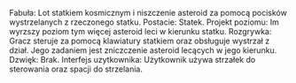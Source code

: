 Fabuła:
Lot statkiem kosmicznym i niszczenie asteroid za pomocą pocisków wystrzelanych z rzeczonego statku.
Postacie:
Statek.
Projekt poziomu:
Im wyrzszy poziom tym więcej asteroid leci w kierunku statku.
Rozgrywka:
Gracz steruje za pomocą klawiatury statkiem oraz obsługuje wystrzał z dział.
Jego zadaniem jest zniczczenie asteroid lecących w jego kierunku.
Dzwięk:
Brak.
Interfejs uzytkownika:
Użytkownik używa strzałek do sterowania oraz spacji do strzelania.
